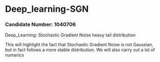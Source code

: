 # Deep_learning-SGN

### Candidate Number: 1040706
Deep_Learning: Stochastic Gradient Noise heavy tail distribution

This will highlight the fact that Stochastic Gradient Noise is not Gaussian, but in fact follows a more stable distribution. We will also carry out a lot of numerics
